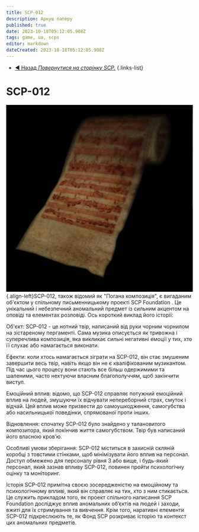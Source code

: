 ```yaml
---
title: SCP-012 
description: Аркуш паперу
published: true
date: 2023-10-18T05:12:05.908Z
tags: game, ua, scps
editor: markdown
dateCreated: 2023-10-18T05:12:05.908Z
---
```


- [:arrow_backward: Назад *Повернутися на сторінку SCP.*](/uk/game/scps#scps) 
{.links-list}
# SCP-012
![scp-012.webp](/images/roles/scp-012.webp){.align-left}SCP-012, також відомий як "Погана композиція", є вигаданим об'єктом у спільному письменницькому проекті SCP Foundation . Це унікальний і небезпечний аномальний предмет із сильним акцентом на оповіді та елементах розповіді. Ось короткий виклад його історії:

Об'єкт: SCP-012 - це нотний твір, написаний від руки чорним чорнилом на зістареному пергаменті. Сама музика описується як тривожна і суперечлива композиція, яка викликає сильні негативні емоції у тих, хто її слухає або намагається виконати.

Ефекти: коли хтось намагається зіграти на SCP-012, він стає змушеним завершити весь твір, навіть якщо він не є кваліфікованим музикантом. Під час цього процесу вони стають все більш одержимими та шаленими, часто нехтуючи власним благополуччям, щоб закінчити виступ.

Емоційний вплив: відомо, що SCP-012 справляє потужний емоційний вплив на людей, змушуючи їх відчувати непереборний страх, смуток і відчай. Цей вплив може призвести до самоушкодження, самогубства або насильницької поведінки, спрямованої проти інших.

Відновлення: спочатку SCP-012 було знайдено у талановитого композитора, який покінчив життя самогубством. Твір був написаний його власною кров’ю.

Особливі умови зберігання: SCP-012 міститься в захисній скляній коробці з товстими стінками, щоб мінімізувати його вплив на персонал. Доступ обмежено для персоналу рівня 3 або вище, і будь-який персонал, який зазнав впливу SCP-012, повинен пройти психологічну оцінку та моніторинг.

Історія SCP-012 примітна своєю зосередженістю на емоційному та психологічному впливі, який він справляє на тих, хто з ним стикається. Це служить прикладом того, як проект спільного написання SCP Foundation досліджує вплив аномальних об’єктів на людей і заходи, вжиті для їх стримування та вивчення. Крім того, наративні елементи SCP-012 підкреслюють те, як Фонд SCP розкриває історію та контекст цих аномальних предметів.